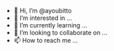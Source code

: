 - 👋 Hi, I’m @ayoubitto
- 👀 I’m interested in ...
- 🌱 I’m currently learning ...
- 💞️ I’m looking to collaborate on ...
- 📫 How to reach me ...

<!---
ayoubitto/ayoubitto is a ✨ special ✨ repository because its `README.md` (this file) appears on your GitHub profile.
You can click the Preview link to take a look at your changes.
--->
